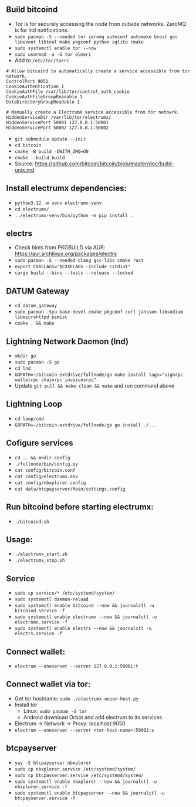 
## Build bitcoind
* Tor is for securely accessing the node from outside networks. ZeroMQ is for lnd notifications.
* `sudo pacman -S --needed tor zeromq autoconf automake boost gcc libevent libtool make pkgconf python sqlite cmake`
* `sudo systemctl enable tor --now`
* `sudo usermod -a -G tor elmeri`
* Add to `/etc/tor/torrc`
```
# Allow bitcoind to automatically create a service accessible from tor network.
ControlPort 9051
CookieAuthentication 1
CookieAuthFile /var/lib/tor/control_auth_cookie
CookieAuthFileGroupReadable 1
DataDirectoryGroupReadable 1

# Manually create a ElectrumX service accessible from tor netowrk.
HiddenServiceDir /var/lib/tor/electrumx/
HiddenServicePort 50001 127.0.0.1:50001
HiddenServicePort 50002 127.0.0.1:50002
```
* `git submodule update --init`
* `cd bitcoin`
* `cmake -B build -DWITH_ZMQ=ON`
* `cmake --build build`
* Source: https://github.com/bitcoin/bitcoin/blob/master/doc/build-unix.md

## Install electrumx dependencies:
* `python3.12 -m venv electrumx-venv`
* `cd electrumx/`
* `../electrumx-venv/bin/python -m pip install .`

## electrs
* Check hints from PKGBUILD via AUR: https://aur.archlinux.org/packages/electrs
* `sudo pacman -S --needed clang gcc-libs cmake rust`
* `export CXXFLAGS="$CXXFLAGS -include cstdint"`
* `cargo build --bins --tests --release --locked`


## DATUM Gateway
* `cd datum_gateway`
* `sudo pacman -Syu base-devel cmake pkgconf curl jansson libsodium libmicrohttpd psmisc`
* `cmake . && make`


## Lightning Network Daemon (lnd)
* `mkdir go`
* `sudo pacman -S go`
* `cd lnd`
* `GOPATH=~/bitcoin-extdrive/fullnode/go make install tags="signrpc walletrpc chainrpc invoicesrpc"`
* Update `git pull && make clean && make` and run command above

## Lightning Loop
* `cd loop/cmd`
* `GOPATH=~/bitcoin-extdrive/fullnode/go go install ./...`

## Cofigure services
* `cd .. && mkdir config`
* `./fullnode/bin/config.py`
* `cat config/bitcoin.conf`
* `cat config/electrumx.env`
* `cat config/nbxplorer.config`
* `cat data/btcpayserver/Main/settings.config`

## Run bitcoind before starting electrumx:
* `./bitcoind.sh`

## Usage:
* `./electrumx_start.sh`
* `./electrumx_stop.sh`

## Service
* `sudo cp service/* /etc/systemd/system/`
* `sudo systemctl daemon-reload`
* `sudo systemctl enable bitcoind --now && journalctl -u bitcoind.service -f`
* `sudo systemctl enable electrumx --now && journalctl -u electrumx.service -f`
* `sudo systemctl enable electrs --now && journalctl -u electrs.service -f`

## Connect wallet:
* `electrum --oneserver --server 127.0.0.1:50001:t`

## Connect wallet via tor:
* Get tor hostname: `sudo ./electrumx-onion-host.py`
* Install tor
    * Linux: `sudo pacman -S tor`
    * Android download Orbot and add electrum to its services
* Electrum -> Network -> Proxy: localhost:9050
* `electrum --oneserver --server <tor-host-name>:50002:s`

## btcpayserver
* `yay -S btcpayserver nbxplorer`
* `sudo cp nbxplorer.service /etc/systemd/system/`
* `sudo cp btcpayserver.service /etc/systemd/system/`
* `sudo systemctl enable nbxplorer --now && journalctl -u nbxplorer.service -f`
* `sudo systemctl enable btcpayserver --now && journalctl -u btcpayserver.service -f`
